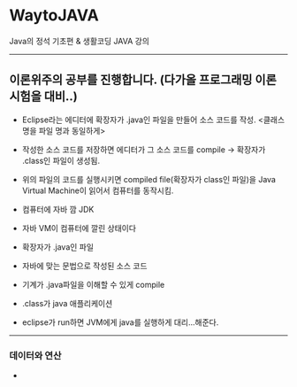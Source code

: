 # WaytoJAVA
Java의 정석 기초편 & 생활코딩 JAVA 강의


---

## 이론위주의 공부를 진행합니다. (다가올 프로그래밍 이론 시험을 대비..)

 - Eclipse라는 에디터에 확장자가 .java인 파일을 만들어 소스 코드를 작성. <클래스 명을 파일 명과 동일하게>

 - 작성한 소스 코드를 저장하면 에디터가 그 소스 코드를 compile -> 확장자가 .class인 파일이 생성됨.

 - 위의 파일의 코드를 실행시키면 compiled file(확장자가 class인 파일)을 Java Virtual Machine이 읽어서 컴퓨터를 동작시킴.

 - 컴퓨터에 자바 깜 JDK
 - 자바 VM이 컴퓨터에 깔린 상태이다
 - 확장자가 .java인 파일
 - 자바에 맞는 문법으로 작성된 소스 코드
 - 기계가 .java파일을 이해할 수 있게 compile
 - .class가 java 애플리케이션
 - eclipse가 run하면 JVM에게 java를 실행하게 대리...해준다.


---

### 데이터와 연산

 - 



